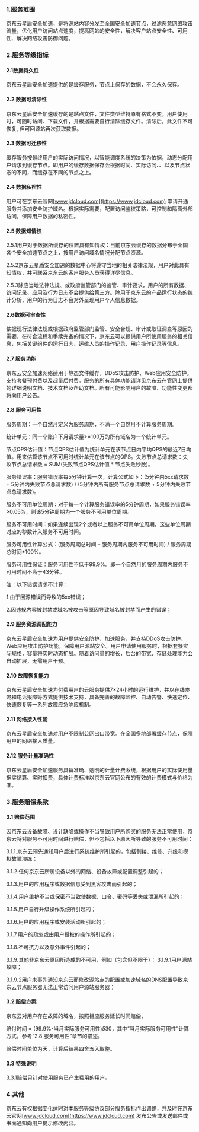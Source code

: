 ### 1.服务范围

京东云星盾安全加速，是将源站内容分发至全国安全加速节点，过滤恶意网络攻击流量，优化用户访问站点速度，提高网站的安全性，解决客户站点安全性、可用性、解决网络攻击防御问题。

### 2.服务等级指标

#### 2.1数据持久性

京东云星盾安全加速提供的是缓存服务，节点上保存的数据，不会永久保存。

#### 2.2 数据可清除性

京东云星盾安全加速缓存的是站点文件，文件类型维持原有格式不变。用户使用时，可随时访问、下载文件，并根据需要自行清除缓存文件。清除后，此文件不可恢复, 但可回源站再次获取数据。

#### 2.3 数据可迁移性

缓存服务按最终用户的实际访问情况，以智能调度系统的决策为依据，动态分配用户请求到缓存节点。即用户的缓存数据保存会根据时间、实际访问、、以及节点状态的不同，而缓存在不同的节点之上。

#### 2.4 数据私密性

用户可在京东云官网[www.jdcloud.com](https://www.jdcloud.com) 申请开通服务并添加安全防护域名。根据实际需要，配置访问鉴权策略，可控制和隔离外部访问，保障用户数据的私密性。

#### 2.5 数据知情权

2.5.1用户对于数据所缓存的位置具有知情权：目前京东云缓存的数据分布于全国各个安全加速节点之上，按用户访问域名情况分配节点资源。

2.5.2京东云星盾安全加速的数据中心将遵守当地的相关法律法规，用户对此具有知情权，并可联系京东云的客户服务人员获得详尽信息。

2.5.3除应当地法律法规、或政府监管部门的监管、审计要求，用户的所有数据、访问记录、应用及行为日志不会提供给第三方。除用于京东云的产品运行状态的统计分析，用户的行为日志不会对外呈现用户个人信息数据。

#### 2.6数据可审查性

依据现行法律法规或根据政府监管部门监管、安全合规、审计或取证调查等原因的需要，在符合流程和手续完备的情况下，京东云可以提供用户所使用服务的相关信息，包括关键组件的运行日志、运维人员的操作记录、用户操作记录等信息。

#### 2.7 服务功能

京东云安全加速网络适用于静态文件缓存，DDoS攻击防护、Web应用安全防护。支持套餐预付费以及超量后付费。服务的所有具体功能请详见京东云在官网上提供的详细说明文档、技术文档及帮助文档。所有可能影响用户的故障、功能性变更都将向用户公告。

#### 2.8 服务可用性

服务周期：一个自然月定义为服务周期，不满一个自然月不计算服务周期。

统计单元：同一个账户下月请求量>=100万的所有域名为一个统计单元。

节点QPS估计值：节点QPS估计值为统计单元在该节点日内平均QPS的最近7日均值。用来估算该节点不可用时统计单元在该节点的QPS。失败节点总请求数：失败节点总请求数 = SUM(失败节点QPS估计值 * 节点失败秒数)。

服务错误率：服务错误率每5分钟计算一次，计算公式如下：(5分钟内5xx请求数 + 5分钟内失败节点总请求数) / (5分钟内所有服务节点总请求数 + 5分钟内失败节点总请求数)。

服务不可用单位周期：对于每一个计算服务错误率的5分钟周期，如果服务错误率>0.05%，则该5分钟周期为一个服务不可用单位周期。

服务不可用时间：如果连续出现2个或者以上服务不可用单位周期，这些单位周期对应的秒数计入服务不可用时间。

服务可用性计算公式：(服务周期总时间 – 服务周期内服务不可用时间) / 服务周期总时间*100%。

服务可用性保证：服务可用性不低于99.9%。即一个自然月的服务周期内服务不可用时间不高于43分钟。

注：以下错误请求不计算：

1.由于回源错误而导致的5xx错误；

2.因违规内容被封禁或域名被攻击等原因导致域名被封禁而产生的错误；

#### 2.9 服务资源调配能力

京东云星盾安全加速为用户提供安全防护、加速服务，并支持DDoS攻击防护、Web应用攻击防护功能，保障用户源站安全。用户申请使用服务时，根据套餐实际规格，容量将实时动态扩展。随着访问量的增长，后台的带宽、存储处理能力会自动扩展，无需用户干预。

#### 2.10 故障恢复能力

京东云星盾安全加速为付费用户的云服务提供7×24小时的运行维护，并以在线咚咚和电话报障等方式提供技术支持，具备完善的故障监控、自动告警、快速定位、快速恢复等一系列故障应急响应机制。

#### 2.11 网络接入性能

京东云星盾安全加速对用户不限制公网出口带宽。在全国多地部署缓存节点，保障用户的网络接入质量。

#### 2.12 服务计量准确性

京东云星盾安全加速服务具备准确、透明的计量计费系统，根据用户的实际使用量据实结算、实时扣费，具体计费标准以京东云官网公布的有效的计费模式与价格为准。

### 3.服务赔偿条款

#### 3.1 赔偿范围

因京东云设备故障、设计缺陷或操作不当导致用户所购买的服务无法正常使用，京东云将对服务不可用时间进行赔偿，但不包括以下原因所导致的服务不可用时间：

3.1.1.京东云预先通知用户后进行系统维护所引起的，包括割接、维修、升级和模拟故障演练；

3.1.2.任何京东云所属设备以外的网络、设备故障或配置调整引起的；

3.1.3.用户的应用程序或数据信息受到黑客攻击而引起的；

3.1.4.用户维护不当或保密不当致使数据、口令、密码等丢失或泄漏所引起的；

3.1.5.用户自行升级操作系统所引起的；

3.1.6.用户的应用程序或安装活动所引起的；

3.1.7.用户的疏忽或由用户授权的操作所引起的；

3.1.8.不可抗力以及意外事件引起的；

3.1.9.其他非京东云原因所造成的不可用，例如（包含但不限于）：
3.1.9.1用户源站故障；

3.1.9.2用户未事先通知京东云而修改源站点的配置或加速域名的DNS配置导致京东云节点服务器无法正常访问用户源站服务器；

#### 3.2 赔偿方案

京东云对用户存在故障的域名，按照相应服务延长时间赔偿，

赔付时间 = (99.9%-当月实际服务可用性)*5*30，其中“当月实际服务可用性”计算方式，参考“2.8 服务可用性”章节的描述。

赔偿时间单位为天，计算后结果四舍五入取整。

#### 3.3 特殊说明

3.3.1赔偿只针对使用服务已产生费用的用户。

### 4.其他

京东云有权根据变化适时对本服务等级协议部分服务指标作出调整，并及时在京东云官网[www.jdcloud.com](https://www.jdcloud.com) 发布公告或发送邮件或书面通知向用户提示修改内容。
